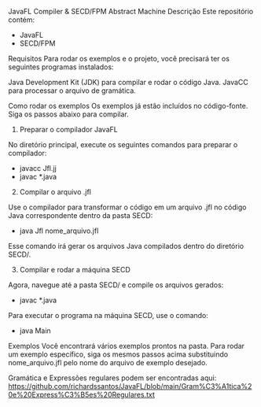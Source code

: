 JavaFL Compiler & SECD/FPM Abstract Machine
Descrição
Este repositório contém:
  
  - JavaFL
  - SECD/FPM

Requisitos
Para rodar os exemplos e o projeto, você precisará ter os seguintes programas instalados:
  
  Java Development Kit (JDK) para compilar e rodar o código Java.
  JavaCC para processar o arquivo de gramática.

Como rodar os exemplos
  Os exemplos já estão incluídos no código-fonte. Siga os passos abaixo para compilar.

1. Preparar o compilador JavaFL
   
  No diretório principal, execute os seguintes comandos para preparar o compilador:

  - javacc Jfl.jj
  - javac *.java

2. Compilar o arquivo .jfl
   
Use o compilador para transformar o código em um arquivo .jfl no código Java correspondente dentro da pasta SECD:

  - java Jfl nome_arquivo.jfl

Esse comando irá gerar os arquivos Java compilados dentro do diretório SECD/.

3. Compilar e rodar a máquina SECD
   
Agora, navegue até a pasta SECD/ e compile os arquivos gerados:

  - javac *.java

Para executar o programa na máquina SECD, use o comando:

  - java Main
  
Exemplos
Você encontrará vários exemplos prontos na pasta. Para rodar um exemplo específico, siga os mesmos passos acima substituindo nome_arquivo.jfl pelo nome do arquivo de exemplo desejado.

Gramática e Expressões regulares podem ser encontradas aqui:
https://github.com/richardssantos/JavaFL/blob/main/Gram%C3%A1tica%20e%20Express%C3%B5es%20Regulares.txt
